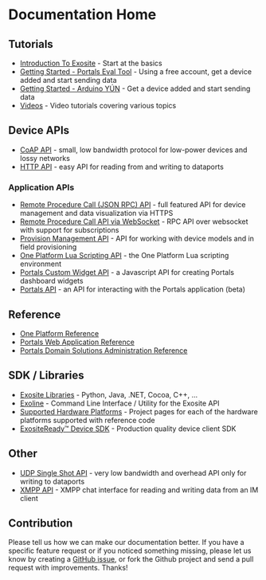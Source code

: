 # Documentation Home


## Tutorials
* [Introduction To Exosite](/introduction) - Start at the basics
* [Getting Started - Portals Eval Tool](tutorials/get-started) - Using a free account, get a device added and start sending data
* [Getting Started - Arduino YÚN](tutorials/get-started-arduinoyun/) - Get a device added and start sending data
* [Videos](videos/) - Video tutorials covering various topics

## Device APIs
* [CoAP API](coap/) - small, low bandwidth protocol for low-power devices and lossy networks
* [HTTP API](http/) - easy API for reading from and writing to dataports

### Application APIs
* [Remote Procedure Call (JSON RPC) API](rpc/) - full featured API for device management and data visualization via HTTPS
* [Remote Procedure Call API via WebSocket](websocket/) - RPC API over websocket with support for subscriptions
* [Provision Management API](provision/) - API for working with device models and in field provisioning
* [One Platform Lua Scripting API](scripting/) - the One Platform Lua scripting environment
* [Portals Custom Widget API](widget/) - a Javascript API for creating Portals dashboard widgets
* [Portals API](portals/) - an API for interacting with the Portals application (beta)

## Reference
* [One Platform Reference](oneplatform/)
* [Portals Web Application Reference](https://support.exosite.com/hc/en-us/sections/200072708)
* [Portals Domain Solutions Administration Reference](https://support.exosite.com/hc/en-us/sections/200054894)

## SDK / Libraries
* [Exosite Libraries](https://github.com/exosite-labs) - Python, Java, .NET, Cocoa, C++, ...
* [Exoline](https://github.com/exosite/exoline/) - Command Line Interface / Utility for the Exosite API
* [Supported Hardware Platforms](https://support.exosite.com/hc/en-us/categories/200011008-Hardware-Platform) - Project pages for each of the hardware platforms supported with reference code
* [ExositeReady™ Device SDK](exosite_ready/) - Production quality device client SDK

## Other
* [UDP Single Shot API](udp/) - very low bandwidth and overhead API only for writing to dataports
* [XMPP API](commander/) - XMPP chat interface for reading and writing data from an IM client

## Contribution

Please tell us how we can make our documentation better. If you have a specific feature request or if you noticed something missing, please let us know by creating a [GitHub issue](https://github.com/exosite/api/issues), or fork the Github project and send a pull request with improvements. Thanks!
